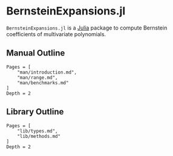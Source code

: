 # BernsteinExpansions.jl

`BernsteinExpansions.jl` is a [Julia](http://julialang.org) package to compute
Bernstein coefficients of multivariate polynomials.

## Manual Outline

```@contents
Pages = [
    "man/introduction.md",
    "man/range.md",
    "man/benchmarks.md"
]
Depth = 2
```

## Library Outline

```@contents
Pages = [
    "lib/types.md",
    "lib/methods.md"
]
Depth = 2
```
